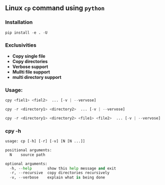 ## Linux `cp` command using `python`

### Installation

```python
pip install -e . -U
```

### Exclusivities

* **Copy single file**
* **Copy directories**
* **Verbose support**
* **Mullti file support**
* **multi directory support**

### Usage:

```python
cpy <fiel1> <fiel2>  ... [-v | --vervose]

cpy -r <directory1> <directory2>  ... [-v | --vervose]

cpy -r <directory1> <directory2> <file1> <file2>  ... [-v | --vervose]
```


### cpy -h

```python
usage: cp [-h] [-r] [-v] [N [N ...]]

positional arguments:
  N    source path

optional arguments:
  -h, --help       show this help message and exit
  -r, --recursive  copy directories recursively
  -v, --verbose    explain what is being done
```

